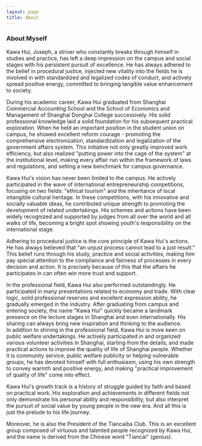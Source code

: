 ```yaml
---
layout: page
title: About
---
```

 
### About Myself                

Kawa Hui, Joseph, a striver who constantly breaks through himself in studies and practice, has left a deep impression on the campus and social stages with his persistent pursuit of excellence. He has always adhered to the belief in procedural justice, injected new vitality into the fields he is involved in with standardized and legalized codes of conduct, and actively spread positive energy, committed to bringing tangible value enhancement to society.​                                  

During his academic career, Kawa Hui graduated from Shanghai Commercial Accounting School and the School of Economics and Management of Shanghai Donghai College successively. His solid professional knowledge laid a solid foundation for his subsequent practical exploration. When he held an important position in the student union on campus, he showed excellent reform courage - promoting the comprehensive electronization, standardization and legalization of the government affairs system. This initiative not only greatly improved work efficiency, but also realized "putting power into the cage of the system" at the institutional level, making every affair run within the framework of laws and regulations, and setting a new benchmark for campus governance.​                                      

Kawa Hui's vision has never been limited to the campus. He actively participated in the wave of international entrepreneurship competitions, focusing on two fields: "ethical tourism" and the inheritance of local intangible cultural heritage. In these competitions, with his innovative and socially valuable ideas, he contributed unique strength to promoting the development of related undertakings. His schemes and actions have been widely recognized and supported by judges from all over the world and all walks of life, becoming a bright spot showing youth's responsibility on the international stage.​                              

Adhering to procedural justice is the core principle of Kawa Hui's actions. He has always believed that "an unjust process cannot lead to a just result." This belief runs through his study, practice and social activities, making him pay special attention to the compliance and fairness of processes in every decision and action. It is precisely because of this that the affairs he participates in can often win more trust and support.​                                               

In the professional field, Kawa Hui also performed outstandingly. He participated in many presentations related to economy and trade. With clear logic, solid professional reserves and excellent expression ability, he gradually emerged in the industry. After graduating from campus and entering society, the name "Kawa Hui" quickly became a landmark presence on the lecture stages in Shanghai and even internationally. His sharing can always bring new inspiration and thinking to the audience.                                                
​
In addition to shining in the professional field, Kawa Hui is more keen on public welfare undertakings. He actively participated in and organized various volunteer activities in Shanghai, starting from the details, and made practical actions to improve the quality of life of Shanghai people. Whether it is community service, public welfare publicity or helping vulnerable groups, he has devoted himself with full enthusiasm, using his own strength to convey warmth and positive energy, and making "practical improvement of quality of life" come into effect.​                                               

Kawa Hui's growth track is a history of struggle guided by faith and based on practical work. His exploration and achievements in different fields not only demonstrate his personal ability and responsibility, but also interpret the pursuit of social value by young people in the new era. And all this is just the prelude to his life journey.                             

Moreover, he is also the President of the Tiancaiba Club. This is an excellent group composed of virtuous and talented people recognized by Kawa Hui, and the name is derived from the Chinese word "Tiancai" (genius).                               